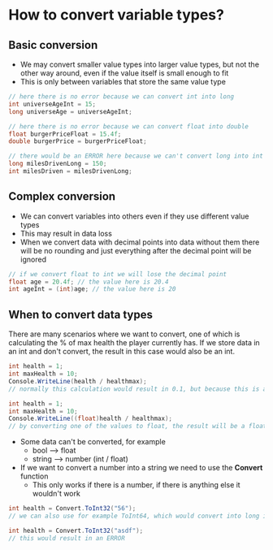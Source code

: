 # How to convert variable types?
## Basic conversion
- We may convert smaller value types into larger value types, but not the other way around, even if the value itself is small enough to fit
- This is only between variables that store the same value type
```C#
// here there is no error because we can convert int into long
int universeAgeInt = 15;
long universeAge = universeAgeInt;

// here there is no error because we can convert float into double
float burgerPriceFloat = 15.4f;
double burgerPrice = burgerPriceFloat;

// there would be an ERROR here because we can't convert long into int
long milesDrivenLong = 150;
int milesDriven = milesDrivenLong;
```
## Complex conversion
- We can convert variables into others even if they use different value types
- This may result in data loss
- When we convert data with decimal points into data without them there will be no rounding and just everything after the decimal point will be ignored
```C#
// if we convert float to int we will lose the decimal point
float age = 20.4f; // the value here is 20.4
int ageInt = (int)age; // the value here is 20
```
## When to convert data types
There are many scenarios where we want to convert, one of which is calculating the % of max health the player currently has. If we store data in an int and don't convert, the result in this case would also be an int.
```C#
int health = 1;
int maxHealth = 10;
Console.WriteLine(health / healthmax);
// normally this calculation would result in 0.1, but because this is an int value type, the result is also an int, therefore 0

int health = 1;
int maxHealth = 10;
Console.WriteLine((float)health / healthmax);
// by converting one of the values to float, the result will be a float, displaying 0.1 correctly
```
- Some data can't be converted, for example
	- bool --> float
	- string --> number (int / float)
- If we want to convert a number into a string we need to use the **Convert** function
	- This only works if there is a number, if there is anything else it wouldn't work
```C#
int health = Convert.ToInt32("56");
// we can also use for example ToInt64, which would convert into long instead of int

int health = Convert.ToInt32("asdf");
// this would result in an ERROR
```